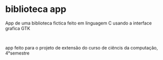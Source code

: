 <h1>biblioteca app</h1>

<p>App de uma biblioteca fictica feito em linguagem C usando a interface grafica GTK</p>
<br>
<p>app feito para o projeto de extensão do curso de ciêncis da computação, 4°semestre</p>
